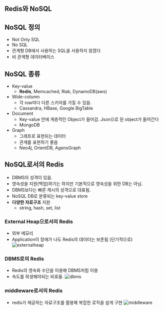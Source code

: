 ## Redis와 NoSQL

## NoSQL 정의
- Not Only SQL
- No SQL
- 관계형 DB에서 사용하는 SQL을 사용하지 않겠다
- 비 관계형 데이터베이스

## NoSQL 종류

- Key-value
  - **Redis**, Memcached, Riak, DynamoDB(aws)
- Wide-column
  - 각 row마다 다른 스키마를 가질 수 있음.
  - Cassandra, HBase, Google BigTable
- Document
  - Key-value 안에 계층적인 Object가 들어감. Json으로 된 object가 들어간다
  - MongoDB
- Graph
  - 그래프로 표현되는 데이터
  - 관계를 표현하기 좋음
  - Neo4j, OrientDB, AgensGraph

## NoSQL로서의 Redis

- DBMS의 성격이 있음.
- 영속성을 지원(백업)하기는 하지만 기본적으로 영속성을 위한 DB는 아님.
- DBMS보다는 빠른 캐시의 성격으로 대표됨.
- NoSQL DB로 분류되는 key-value store
- **다양한 자료구조** 지원  
  - string, hash, set, list

### External Heap으로서의 Redis
- 외부 메모리
- Application이 장애가 나도 Redis의 데이터는 보존됨 (단기적으로)
![externalheap](../../images/redis/externalheap.png)

### DBMS로의 Redis
- Redis의 영속화 수단을 이용해 DBMS처럼 이용
- 속도를 희생해야되는 비효울.
![dbms](../../images/Redis/dbms.png)

### middleware로서의 Redis
- redis가 제공하는 자료구조를 활용해 복잡한 로직을 쉽게 구현
![middleware](../../images/Redis/middleware.png)
